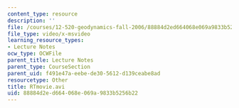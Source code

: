 ```yaml
---
content_type: resource
description: ''
file: /courses/12-520-geodynamics-fall-2006/88884d2ed664068e069a9833b5256b22_RTmovie.avi
file_type: video/x-msvideo
learning_resource_types:
- Lecture Notes
ocw_type: OCWFile
parent_title: Lecture Notes
parent_type: CourseSection
parent_uid: f491e47a-eebe-de30-5612-d139ceabe8ad
resourcetype: Other
title: RTmovie.avi
uid: 88884d2e-d664-068e-069a-9833b5256b22
---
```

